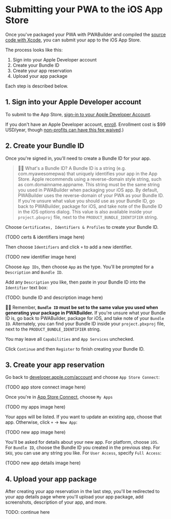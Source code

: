 ﻿# Submitting your PWA to the iOS App Store

Once you've packaged your PWA with PWABuilder and compiled the [source code with Xcode](next-steps.md), you can submit your app to the iOS App Store.

The process looks like this:

1. Sign into your Apple Developer account
2. Create your Bundle ID
3. Create your app reservation
4. Upload your app package

Each step is described below.

## 1. Sign into your Apple Developer account

To submit to the App Store, [sign-in to your Apple Developer Account](https://developer.apple.com/account/).

If you don't have an Apple Developer account, [enroll](https://developer.apple.com/programs/enroll). Enrollment cost is $99 USD/year, though [non-profits can have this fee waived](https://developer.apple.com/support/membership-fee-waiver/).)

## 2. Create your Bundle ID

Once you're signed in, you'll need to create a Bundle ID for your app. 

> 💁‍♀️ What's a Bundle ID? 
> A Bundle ID is a string (e.g. com.myawesomepwa) that uniquely identifies your app in the App Store.
> Apple recommends using a reverse-domain style string, such as com.domainname.appname.
> This string must be the same string you used in PWABuilder when packaging your iOS app. By default, PWABuilder uses the reverse-domain of your PWA as your Bundle ID. 
> If you're unsure what value you should use as your Bundle ID, go back to PWABuilder, package for iOS, and take note of the Bundle ID in the iOS options dialog. This value is also available inside your `project.pbxproj` file, next to the `PRODUCT_BUNDLE_IDENTIFIER` string.

Choose `Certificates, Identifiers & Profiles` to create your Bundle ID.

(TODO certs & identifiers image here)

Then choose `Identifiers` and click `+` to add a new identifier.

(TODO new identifier image here)

Choose `App IDs`, then choose `App` as the type. You'll be prompted for a `Description` and `Bundle ID`.

Add any `Description` you like, then paste in your Bundle ID into the `Identifier` text box:

(TODO: bundle ID and description image here)

💁‍♂️ Remember, **`Bundle ID` must be set to the same value you used when generating your package in PWABuilder.** If you're unsure what your Bundle ID is, go back to PWABuilder, package for iOS, and take note of your `Bundle ID`. Alternately, you can find your Bundle ID inside your `project.pbxproj` file, next to the `PRODUCT_BUNDLE_IDENTIFIER` string.

You may leave all `Capabilities` and `App Services` unchecked.

Click `Continue` and then `Register` to finish creating your Bundle ID.

## 3. Create your app reservation

Go back to [developer.apple.com/account](https://developer.apple.com/account/) and choose `App Store Connect`:

(TODO app store connect image here)

Once you're in [App Store Connect](https://appstoreconnect.apple.com), choose `My Apps`

(TODO my apps image here)

Your apps will be listed. If you want to update an existing app, choose that app. Otherwise, click `+` -> `New App`:

(TODO new app image here)

You'll be asked for details about your new app. For platform, choose `iOS`. For `Bundle ID`, choose the Bundle ID you created in the previous step. For `SKU`, you can use any string you like. For `User Access`, specify `Full Access`:

(TODO new app details image here)

## 4. Upload your app package

After creating your app reservation in the last step, you'll be redirected to your app details page where you'll upload your app package, add screenshots, description of your app, and more.

TODO: continue here